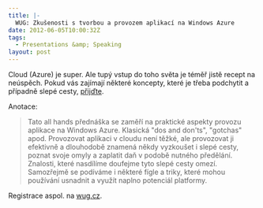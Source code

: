 ```yaml
---
title: |-
  WUG: Zkušenosti s tvorbou a provozem aplikací na Windows Azure
date: 2012-06-05T10:00:32Z
tags:
  - Presentations &amp; Speaking
layout: post
---
```

Cloud (Azure) je super. Ale tupý vstup do toho světa je téměř jistě recept na neúspěch. Pokud vás zajímají některé koncepty, které je třeba podchytit a případně slepé cesty, [přijďte][1].

Anotace:

> Tato all hands přednáška se zaměří na praktické aspekty provozu aplikace na Windows Azure. Klasická "dos and don'ts", "gotchas" apod. Provozovat aplikaci v cloudu není těžké, ale provozovat ji efektivně a dlouhodobě znamená někdy vyzkoušet i slepé cesty, poznat svoje omyly a zaplatit daň v podobě nutného předělání. Znalosti, které nasdílíme doufejme tyto slepé cesty omezí. Samozřejmě se podíváme i některé fígle a triky, které mohou používání usnadnit a využít naplno potenciál platformy.

Registrace aspol. na [wug.cz][2].

[1]: http://wug.cz/brno/akce/514-Zkusenosti-s-tvorbou-a-provozem-aplikaci-na-Windows-Azure
[2]: http://wug.cz/brno/akce/514-Zkusenosti-s-tvorbou-a-provozem-aplikaci-na-Windows-Azure